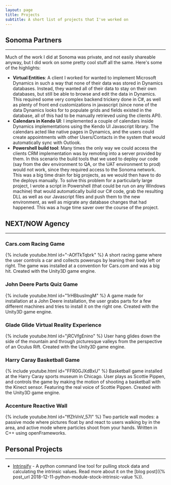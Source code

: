 ```yaml
---
layout: page
title: Projects
subtitle: A short list of projects that I've worked on
---
```


## Sonoma Partners
---
Much of the work I did at Sonoma was private, and not easily shareable anyway, but I did work on some
pretty cool stuff all the same.  Here's some of the highlights:
- **Virtual Entities**:  A client I worked for wanted to implement Microsoft Dynamics in such
a way that none of their data was stored in Dynamics databases.  Instead, they wanted all of
their data to stay on their own databases, but still be able to browse and edit the data
in Dynamics.  This required some very complex backend trickery done in C#, as well as plenty
of front end customizations in javascript (since none of the data Dynamics looks for to populate
grids and fields existed in the database, all of this had to be manually retrieved using the
clients API).
- **Calendars in Kendo UI**: I implemented a couple of calendars inside Dynamics implementations
using the Kendo UI Javascript library.  The calendars acted like native pages in Dynamics, and
the users could create appointments with other Users/Contacts in the system that would automatically sync with Outlook.
- **Powershell build tool**: Many times the only way we could access the clients CRM implementation was by remoting into a server provided by them.  In this scenario the build tools that we used to deploy our code (say from the dev environment to QA, or the UAT environment to prod) would not work, since they required access to the Sonoma network.  This was a big time drain for big projects, as we would then have to do the deploys manually.  To solve this problem for a particularly large project, I wrote a script in Powershell (that could be run on any Windows machine) that would automatically build our C# code, grab the resulting DLL as well as our Javascript files and push them to the new environment, as well as migrate any database changes that had happened.  This was a huge time saver over the course of the project.

## NEXT/NOW Agency
---
### Cars.com Racing Game
{% include youtube.html id="-AOfTkTqbrk" %}
A short racing game where the user controls a car and collects powerups by leaning their body left or right.  The game was installed at a convention for Cars.com and was a big hit.  Created with the Unity3D game engine.

### John Deere Parts Quiz Game
{% include youtube.html id="1rHBbusImgM" %}
A game made for installation at a John Deere installation, the user grabs parts for a few different machines and tries to install it on the right one.  Created with the Unity3D game engine.

### Glade Glide Virtual Reality Experience
{% include youtube.html id="jRCVfgEnino" %}
User hang glides down the side of the mountain and through picturesque valleys from the perspective of an Oculus Rift.  Created with the Unity3D game engine.

### Harry Caray Basketball Game
{% include youtube.html id="FFR0GJXdBxU" %}
Basketball game installed at the Harry Caray sports museum in Chicago.  User plays as Scottie Pippen, and controls the game by making the motion of shooting a basketball with the Kinect sensor.  Featuring the real voice of Scottie Pippen.  Created with the Unity3D game engine.

### Accenture Reactive Wall
{% include youtube.html id="ffZhVnV_57I" %}
Two particle wall modes: a passive mode where pictures float by and react to users walking by in the area, and active mode where particles shoot from your hands.  Written in C++ using openFrameworks.

## Personal Projects
---
- [Intrinsify](https://github.com/heymoose/intrinsify) - A python command line tool for pulling stock data and calculating the intrinsic values.  Read more about it on the [blog post]({% post_url 2018-12-11-python-module-stock-intrinsic-value %}).
